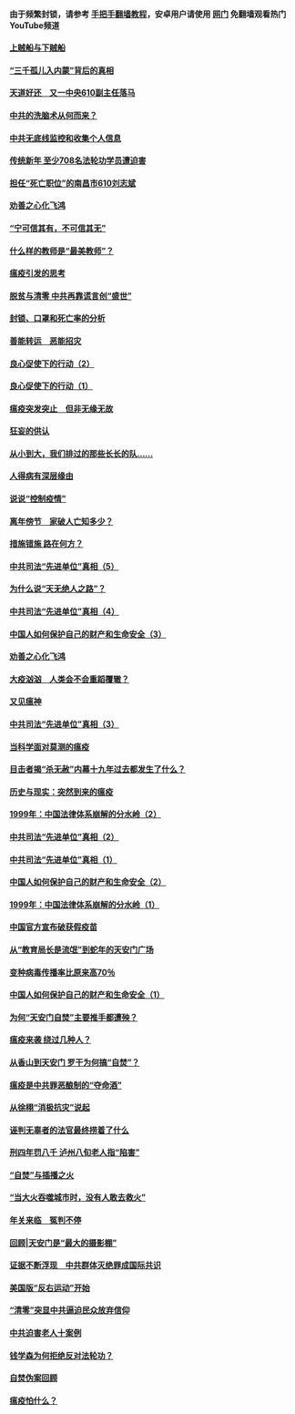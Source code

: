 #### 由于频繁封锁，请参考 [手把手翻墙教程](https://github.com/gfw-breaker/guides/wiki/)，安卓用户请使用 [网门](https://github.com/gfw-breaker/nogfw/blob/master/dl.md?t=03192300) 免翻墙观看热门YouTube频道 

#### [上贼船与下贼船](../pages/19/422276.md?t=03192300) 

#### [“三千孤儿入内蒙”背后的真相](../pages/19/422229.md?t=03192300) 

#### [天道好还　又一中央610副主任落马](../pages/19/422155.md?t=03192300) 

#### [中共的洗脑术从何而来？](../pages/19/422154.md?t=03192300) 

#### [中共无底线监控和收集个人信息](../pages/19/422039.md?t=03192300) 

#### [传统新年 至少708名法轮功学员遭迫害](../pages/19/421946.md?t=03192300) 

#### [担任“死亡职位”的南昌市610刘志斌](../pages/19/421957.md?t=03192300) 

#### [劝善之心化飞鸿](../pages/19/421164.md?t=03192300) 

#### [“宁可信其有，不可信其无”](../pages/19/421691.md?t=03192300) 

#### [什么样的教师是“最美教师”？](../pages/19/421755.md?t=03192300) 

#### [瘟疫引发的思考](../pages/19/421594.md?t=03192300) 

#### [脱贫与清零 中共再靠谎言创“盛世”](../pages/19/421590.md?t=03192300) 

#### [封锁、口罩和死亡率的分析](../pages/19/421495.md?t=03192300) 

#### [善能转运　恶能招灾](../pages/19/421334.md?t=03192300) 

#### [良心促使下的行动（2）](../pages/19/421361.md?t=03192300) 

#### [良心促使下的行动（1）](../pages/19/421302.md?t=03192300) 

#### [瘟疫突发突止　但非无缘无故](../pages/19/421281.md?t=03192300) 

#### [狂妄的供认](../pages/19/421199.md?t=03192300) 

#### [从小到大，我们排过的那些长长的队……](../pages/19/421243.md?t=03192300) 

#### [人得病有深层缘由](../pages/19/420864.md?t=03192300) 

#### [说说“控制疫情”](../pages/19/420831.md?t=03192300) 

#### [离年傍节　家破人亡知多少？](../pages/19/420563.md?t=03192300) 

#### [措施错施  路在何方？](../pages/19/420076.md?t=03192300) 

#### [中共司法“先进单位”真相（5）](../pages/19/419453.md?t=03192300) 

#### [为什么说“天无绝人之路”？](../pages/19/419618.md?t=03192300) 

#### [中共司法“先进单位”真相（4）](../pages/19/419452.md?t=03192300) 

#### [中国人如何保护自己的财产和生命安全（3）](../pages/19/419405.md?t=03192300) 

#### [劝善之心化飞鸿](../pages/19/418758.md?t=03192300) 

#### [大疫汹汹　人类会不会重蹈覆辙？](../pages/19/419691.md?t=03192300) 

#### [又见瘟神](../pages/19/419225.md?t=03192300) 

#### [中共司法“先进单位”真相（3）](../pages/19/419451.md?t=03192300) 

#### [当科学面对莫测的瘟疫](../pages/19/419625.md?t=03192300) 

#### [目击者揭“杀无赦”内幕十九年过去都发生了什么？](../pages/19/419617.md?t=03192300) 

#### [历史与现实：突然到来的瘟疫](../pages/19/419619.md?t=03192300) 

#### [1999年：中国法律体系崩解的分水岭（2）](../pages/19/419455.md?t=03192300) 

#### [中共司法“先进单位”真相（2）](../pages/19/419450.md?t=03192300) 

#### [中共司法“先进单位”真相（1）](../pages/19/419449.md?t=03192300) 

#### [中国人如何保护自己的财产和生命安全（2）](../pages/19/419404.md?t=03192300) 

#### [1999年：中国法律体系崩解的分水岭（1）](../pages/19/419454.md?t=03192300) 

#### [中国官方宣布破获假疫苗](../pages/19/419504.md?t=03192300) 

#### [从“教育局长是流氓”到蛇年的天安门广场](../pages/19/419470.md?t=03192300) 

#### [变种病毒传播率比原来高70％](../pages/19/419456.md?t=03192300) 

#### [中国人如何保护自己的财产和生命安全（1）](../pages/19/419403.md?t=03192300) 

#### [为何“天安门自焚”主要推手都遭殃？](../pages/19/419348.md?t=03192300) 

#### [瘟疫来袭 绕过几种人？](../pages/19/419349.md?t=03192300) 

#### [从香山到天安门 罗干为何搞“自焚”？](../pages/19/419270.md?t=03192300) 

#### [瘟疫是中共罪恶酿制的“夺命酒”](../pages/19/419223.md?t=03192300) 

#### [从徐栩“消极抗灾”说起](../pages/19/419224.md?t=03192300) 

#### [诬判无辜者的法官最终捞着了什么](../pages/19/419268.md?t=03192300) 

#### [刑四年罚八千 泸州八旬老人指“陷害”](../pages/19/419232.md?t=03192300) 

#### [“自焚”与插播之火](../pages/19/419226.md?t=03192300) 

#### [“当大火吞噬城市时，没有人敢去救火”](../pages/19/419077.md?t=03192300) 

#### [年关来临　冤判不停](../pages/19/419093.md?t=03192300) 

#### [回顾|天安门是“最大的摄影棚”](../pages/19/380866.md?t=03192300) 

#### [证据不断浮现　中共群体灭绝罪成国际共识](../pages/19/419031.md?t=03192300) 

#### [美国版“反右运动”开始](../pages/19/419030.md?t=03192300) 

#### [“清零”突显中共逼迫民众放弃信仰](../pages/19/418995.md?t=03192300) 

#### [中共迫害老人十案例](../pages/19/418831.md?t=03192300) 

#### [钱学森为何拒绝反对法轮功？](../pages/19/418905.md?t=03192300) 

#### [自焚伪案回顾](../pages/19/418799.md?t=03192300) 

#### [瘟疫怕什么？](../pages/19/418800.md?t=03192300) 

